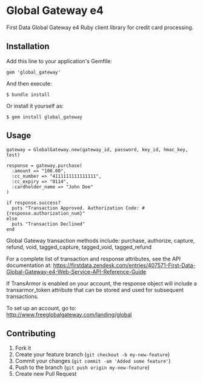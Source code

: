 # Global Gateway e4

First Data Global Gateway e4 Ruby client library for credit card processing.

## Installation

Add this line to your application's Gemfile:

    gem 'global_gateway'

And then execute:

    $ bundle install

Or install it yourself as:

    $ gem install global_gateway

## Usage

    gateway = GlobalGateway.new(gateway_id, password, key_id, hmac_key, test)
    
    response = gateway.purchase(
      :amount => "100.00",
      :cc_number => "4111111111111111",
      :cc_expiry => "0114",
      :cardholder_name => "John Doe"
    )
    
    if response.success?
      puts "Transaction Approved. Authorization Code: #{response.authorization_num}"
    else
      puts "Transaction Declined"
    end

Global Gateway transaction methods include: purchase, authorize, capture, refund, void, tagged_capture, tagged_void, tagged_refund

For a complete list of transaction and response attributes, see the API documentation at: 
https://firstdata.zendesk.com/entries/407571-First-Data-Global-Gateway-e4-Web-Service-API-Reference-Guide

If TransArmor is enabled on your account, the response object will include a transarmor_token attribute that can be stored and used for subsequent transactions.

To set up an account, go to: http://www.freeglobalgateway.com/landing/global

## Contributing

1. Fork it
2. Create your feature branch (`git checkout -b my-new-feature`)
3. Commit your changes (`git commit -am 'Added some feature'`)
4. Push to the branch (`git push origin my-new-feature`)
5. Create new Pull Request
